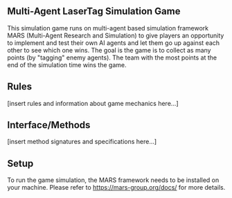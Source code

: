 ## Multi-Agent LaserTag Simulation Game

This simulation game runs on multi-agent based simulation framework MARS (Multi-Agent Research and Simulation) to give players an opportunity to implement and test their own AI agents and let them go up against each other to see which one wins. The goal is the game is to collect as many points (by "tagging" enemy agents). The team with the most points at the end of the simulation time wins the game.

## Rules

[insert rules and information about game mechanics here...]

## Interface/Methods

[insert method signatures and specifications here...]

## Setup

To run the game simulation, the MARS framework needs to be installed on your machine. Please refer to https://mars-group.org/docs/ for more details.
